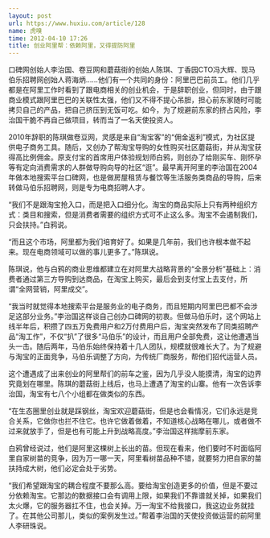 ```yaml
---
layout: post
url: https://www.huxiu.com/article/128
name: 虎嗅
time: 2012-04-10 17:26
title: 创业阿里帮：依赖阿里，又得提防阿里
---
```

口碑网创始人李治国、卷豆网和蘑菇街的创始人陈琪、丁香园CTO冯大辉、现马伯乐招聘网创始人蒋海炳……他们有一个共同的身份：阿里巴巴前员工。他们几乎都是在阿里工作时看到了跟电商相关的创业机会，于是辞职创业，但同时，由于跟商业模式跟阿里巴巴的关联性太强，他们又不得不提心吊胆，担心前东家随时可能拷贝自己的产品，把自己挤压到无饭可吃。如今，为了规避前东家的挤占风险，李治国干脆不再自己做项目，转而当了一名天使投资人。

2010年辞职的陈琪做卷豆网，灵感是来自“淘宝客”的“佣金返利”模式，为社区提供电子商务工具。随后，又创办了帮淘宝导购的女性购买社区蘑菇街，并从淘宝获得高比例佣金。原支付宝的首席用户体验规划师白鸦，则创办了给刚买车、刚怀孕等有定向消费需求的人群做导购向导的社区“逛”。最早离开阿里的李治国在2004年做本地搜索平台口碑网，也是做房屋租赁与餐饮等生活服务类商品的导购，后来转做马伯乐招聘网，则是专为电商招聘人才。

“我们不是跟淘宝抢入口，而是把入口细分化。淘宝的商品实际上只有两种组织方式：类目和搜索，但是消费者需要的组织方式可不止这么多。淘宝不会遏制我们，只会扶持。”白鸦说。

“而且这个市场，阿里都为我们培育好了。如果是几年前，我们也许根本做不起来。现在电商领域可以做的事儿更多了。”陈琪说。

陈琪说，他与白鸦的商业思维都建立在对阿里大战略背景的“全景分析”基础上：消费者通过第三方导购到达商品，在淘宝上购买，最后会到支付宝上去支付，所谓“全网营销，阿里成交”。

“我当时就觉得本地搜索平台是服务业的电子商务，而且短期内阿里巴巴都不会涉足这部分业务。”李治国这样谈自己创办口碑网的初衷。但做马伯乐时，这个网站上线半年后，积攒了四五万免费用户和2万付费用户后，淘宝突然发布了同类招聘产品“淘工作”，不仅“扒”了很多“马伯乐”的设计，而且用户全部免费，这让他遭遇当头一击。随后两年，马伯乐始终保持着十几人团队，规模就很难长大了。为了规避与淘宝的正面竞争，马伯乐调整了方向，为传统厂商服务，帮他们招代运营人员。

这个遭遇成了出来创业的阿里帮们的前车之鉴，因为几乎没人能摸清，淘宝的边界究竟划在哪里。陈琪的蘑菇街上线后，也马上遭遇了淘宝的山寨。他有一次告诉李治国，淘宝有七八个小组都在做类似的东西。

“在生态圈里创业就是踩钢丝，淘宝欢迎蘑菇街，但是也会看情况，它们永远是竞合关系，它做你也拦不住它。也许它做着做着，不知道核心战略在哪儿，或者做不过来就放手了，但是也有可能上升到战略高度。”李治国这样揣摩前东家。

白鸦曾经说过，他们是阿里这棵树上长出的苗。但现在看来，他们要时不时面临阿里自家树苗的竞争，因为万一哪一天，阿里看树苗品种不错，就要努力把自家的苗扶持成大树，他们必定会处于劣势。

“我们希望跟淘宝的耦合程度不要那么高。要给淘宝创造更多的价值，但是不要过分依赖淘宝。它那边的数据接口会有调用上限，如果我们不靠谱就关掉，如果我们太火爆，它的服务器扛不住，也会关掉。万一淘宝不给我接口，我这边业务就挂了。在其他公司那儿，类似的案例发生过。”帮着李治国的天使投资做运营的前阿里人李研珠说。

